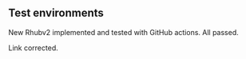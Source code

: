 ## Test environments
New Rhubv2 implemented and tested with GitHub actions. All passed.

Link corrected.
